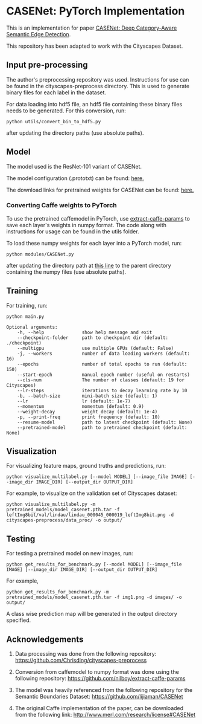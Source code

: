 # CASENet: PyTorch Implementation
This is an implementation for paper [CASENet: Deep Category-Aware Semantic Edge Detection](https://arxiv.org/abs/1705.09759).

This repository has been adapted to work with the Cityscapes Dataset.

## Input pre-processing
The author's preprocessing repository was used. Instructions for use can be found in the cityscapes-preprocess directory. This is used to generate binary files for each label in the dataset. 

For data loading into hdf5 file, an hdf5 file containing these binary files needs to be generated. For this conversion, run:
```
python utils/convert_bin_to_hdf5.py
```
after updating the directory paths (use absolute paths).

## Model
The model used is the ResNet-101 variant of CASENet. 

The model configuration (.prototxt) can be found: [here.](https://github.com/Chrisding/seal/blob/master/exper/sbd/config/deploy.prototxt)

The download links for pretrained weights for CASENet can be found: [here.](https://github.com/Chrisding/seal#usage)

### Converting Caffe weights to PyTorch
To use the pretrained caffemodel in PyTorch, use [extract-caffe-params](https://github.com/nilboy/extract-caffe-params) to save each layer's weights in numpy format. The code along with instructions for usage can be found in the utils folder. 

To load these numpy weights for each layer into a PyTorch model, run:
```
python modules/CASENet.py
```
after updating the directory path at [this line](https://github.com/anirudh-chakravarthy/CASENet/blob/master/modules/CASENet.py#L386) to the parent directory containing the numpy files (use absolute paths).

## Training
For training, run:
```
python main.py

Optional arguments:
    -h, --help              show help message and exit
    --checkpoint-folder     path to checkpoint dir (default: ./checkpoint)
    --multigpu              use multiple GPUs (default: False)
    -j, --workers           number of data loading workers (default: 16)
    --epochs                number of total epochs to run (default: 150)
    --start-epoch           manual epoch number (useful on restarts)
    --cls-num               The number of classes (default: 19 for Cityscapes)
    --lr-steps              iterations to decay learning rate by 10
    -b, --batch-size        mini-batch size (default: 1)
    --lr                    lr (default: 1e-7)
    --momentum              momentum (default: 0.9)
    --weight-decay          weight decay (default: 1e-4)
    -p, --print-freq        print frequency (default: 10)
    --resume-model          path to latest checkpoint (default: None)
    --pretrained-model      path to pretrained checkpoint (default: None)
```

## Visualization
For visualizing feature maps, ground truths and predictions, run: 
```
python visualize_multilabel.py [--model MODEL] [--image_file IMAGE] [--image_dir IMAGE_DIR] [--output_dir OUTPUT_DIR]
```

For example, to visualize on the validation set of Cityscapes dataset:
```
python visualize_multilabel.py -m pretrained_models/model_casenet.pth.tar -f leftImg8bit/val/lindau/lindau_000045_000019_leftImg8bit.png -d cityscapes-preprocess/data_proc/ -o output/ 
```

## Testing
For testing a pretrained model on new images, run:
```
python get_results_for_benchmark.py [--model MODEL] [--image_file IMAGE] [--image_dir IMAGE_DIR] [--output_dir OUTPUT_DIR]
```

For example, 
```
python get_results_for_benchmark.py -m pretrained_models/model_casenet.pth.tar -f img1.png -d images/ -o output/
```

A class wise prediction map will be generated in the output directory specified.

## Acknowledgements
1. Data processing was done from the following repository: <https://github.com/Chrisding/cityscapes-preprocess>

2. Conversion from caffemodel to numpy format was done using the following repository: <https://github.com/nilboy/extract-caffe-params>

3. The model was heavily referenced from the following repository for the Semantic Boundaries Dataset: <https://github.com/lijiaman/CASENet>

4. The original Caffe implementation of the paper, can be downloaded from the following link: <http://www.merl.com/research/license#CASENet>